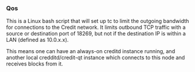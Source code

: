 ### Qos ###

This is a Linux bash script that will set up tc to limit the outgoing bandwidth for connections to the Credit network. It limits outbound TCP traffic with a source or destination port of 18269, but not if the destination IP is within a LAN (defined as 10.0.x.x).

This means one can have an always-on creditd instance running, and another local credditd/credit-qt instance which connects to this node and receives blocks from it.
